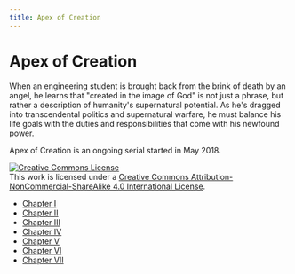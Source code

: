 ```yaml
---
title: Apex of Creation
---
```


# Apex of Creation

When an engineering student is brought back from the brink of death by an angel, he learns that "created in the image of God" is not just a phrase, but rather a description of humanity's supernatural potential. As he's dragged into transcendental politics and supernatural warfare, he must balance his life goals with the duties and responsibilities that come with his newfound power.

Apex of Creation is an ongoing serial started in May 2018.

<a rel="license" href="http://creativecommons.org/licenses/by-nc-sa/4.0/"><img alt="Creative Commons License" style="border-width:0" src="https://i.creativecommons.org/l/by-nc-sa/4.0/88x31.png" /></a><br />This work is licensed under a <a rel="license" href="http://creativecommons.org/licenses/by-nc-sa/4.0/">Creative Commons Attribution-NonCommercial-ShareAlike 4.0 International License</a>.

* [Chapter I](./001)
* [Chapter II](./002)
* [Chapter III](./003)
* [Chapter IV](./004)
* [Chapter V](./005)
* [Chapter VI](./006)
* [Chapter VII](./007)